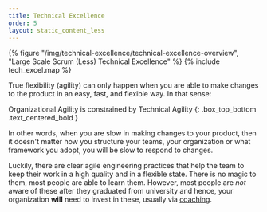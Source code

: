 ```yaml
---
title: Technical Excellence
order: 5
layout: static_content_less
---
```


<div>
  {% figure "/img/technical-excellence/technical-excellence-overview", "Large Scale Scrum (Less) Technical Excellence" %}
  {% include tech_excel.map %}
</div>

True flexibility (agility) can only happen when you are able to make changes to the product in an easy, fast, and flexible way. In that sense:

Organizational Agility is constrained by Technical Agility
{: .box_top_bottom .text_centered_bold }

In other words, when you are slow in making changes to your product, then it doesn't matter how you structure your teams, your organization or what framework you adopt, you will be slow to respond to changes.

Luckily, there are clear agile engineering practices that help the team to keep their work in a high quality and in a flexible state. There is no magic to them, most people are able to learn them. However, most people are *not* aware of these after they graduated from university and hence, your organization **will** need to invest in these, usually via [coaching](../adoption/coaching.html).